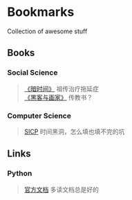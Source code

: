 # Bookmarks
Collection of awesome stuff

## Books
### Social Science
> [《暗时间》](http://book.douban.com/subject/6709809/) 祖传治疗拖延症  
> [《黑客与画家》](http://book.douban.com/subject/6021440/) 传教书？

### Computer Science
> [SICP](http://mitpress.mit.edu/sicp/) 时间黑洞，怎么填也填不完的坑

## Links
### Python
> [官方文档](https://docs.python.org/) 多读文档总是好的
